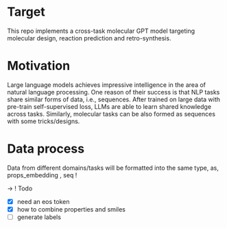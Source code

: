 # Target
This repo implements a cross-task molecular GPT model targeting molecular design, reaction prediction and retro-synthesis.

# Motivation
Large language models achieves impressive intelligence in the area of natural language processing. One reason of their success is that NLP tasks share similar forms of data, i.e., sequences. After trained on large data with pre-train self-supervised loss, LLMs are able to learn shared knowledge across tasks. Similarly, molecular tasks can be also formed as sequences with some tricks/designs. 

# Data process
Data from different domains/tasks will be formatted into the same type, as,
<bos> props_embedding , seq !

<eos> -> !
Todo
 - [x] need an eos token
 - [x] how to combine properties and smiles
 - [ ] generate labels